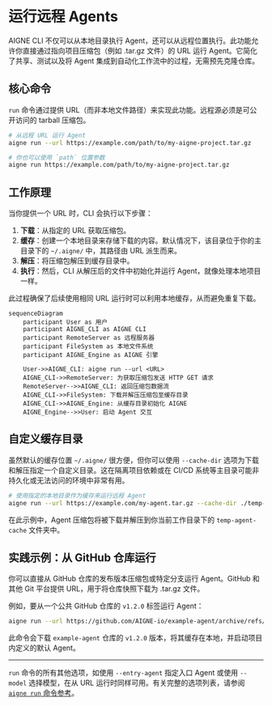 # 运行远程 Agents

AIGNE CLI 不仅可以从本地目录执行 Agent，还可以从远程位置执行。此功能允许你直接通过指向项目压缩包（例如 .tar.gz 文件）的 URL 运行 Agent。它简化了共享、测试以及将 Agent 集成到自动化工作流中的过程，无需预先克隆仓库。

## 核心命令

`run` 命令通过提供 URL（而非本地文件路径）来实现此功能。远程源必须是可公开访问的 tarball 压缩包。

```bash
# 从远程 URL 运行 Agent
aigne run --url https://example.com/path/to/my-aigne-project.tar.gz

# 你也可以使用 `path` 位置参数
aigne run https://example.com/path/to/my-aigne-project.tar.gz
```

## 工作原理

当你提供一个 URL 时，CLI 会执行以下步骤：

1.  **下载**：从指定的 URL 获取压缩包。
2.  **缓存**：创建一个本地目录来存储下载的内容。默认情况下，该目录位于你的主目录下的 `~/.aigne/` 中，其路径由 URL 派生而来。
3.  **解压**：将压缩包解压到缓存目录中。
4.  **执行**：然后，CLI 从解压后的文件中初始化并运行 Agent，就像处理本地项目一样。

此过程确保了后续使用相同 URL 运行时可以利用本地缓存，从而避免重复下载。

```mermaid
sequenceDiagram
    participant User as 用户
    participant AIGNE_CLI as AIGNE CLI
    participant RemoteServer as 远程服务器
    participant FileSystem as 本地文件系统
    participant AIGNE_Engine as AIGNE 引擎

    User->>AIGNE_CLI: aigne run --url <URL>
    AIGNE_CLI->>RemoteServer: 为获取压缩包发送 HTTP GET 请求
    RemoteServer-->>AIGNE_CLI: 返回压缩包数据流
    AIGNE_CLI->>FileSystem: 下载并解压压缩包至缓存目录
    AIGNE_CLI->>AIGNE_Engine: 从缓存目录初始化 AIGNE
    AIGNE_Engine-->>User: 启动 Agent 交互
```

## 自定义缓存目录

虽然默认的缓存位置 `~/.aigne/` 很方便，但你可以使用 `--cache-dir` 选项为下载和解压指定一个自定义目录。这在隔离项目依赖或在 CI/CD 系统等主目录可能非持久化或无法访问的环境中非常有用。

```bash
# 使用指定的本地目录作为缓存来运行远程 Agent
aigne run --url https://example.com/my-agent.tar.gz --cache-dir ./temp-agent-cache
```

在此示例中，Agent 压缩包将被下载并解压到你当前工作目录下的 `temp-agent-cache` 文件夹中。

## 实践示例：从 GitHub 仓库运行

你可以直接从 GitHub 仓库的发布版本压缩包或特定分支运行 Agent。GitHub 和其他 Git 平台提供 URL，用于将仓库快照下载为 .tar.gz 文件。

例如，要从一个公共 GitHub 仓库的 `v1.2.0` 标签运行 Agent：

```bash
aigne run --url https://github.com/AIGNE-io/example-agent/archive/refs/tags/v1.2.0.tar.gz
```

此命令会下载 `example-agent` 仓库的 `v1.2.0` 版本，将其缓存在本地，并启动项目内定义的默认 Agent。

---

`run` 命令的所有其他选项，如使用 `--entry-agent` 指定入口 Agent 或使用 `--model` 选择模型，在从 URL 运行时同样可用。有关完整的选项列表，请参阅 [`aigne run` 命令参考](./command-reference-run.md)。